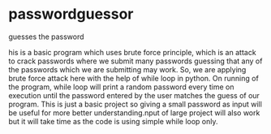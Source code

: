 # passwordguessor
guesses the password


his is a basic program which uses brute force principle, which is an attack to crack passwords where we submit many passwords guessing that any of the passwords which we are submitting may work.
So, we are applying brute force attack here with the help of while loop in python.
On running of the program, while loop will print a random password every time on execution until the password entered by the user matches the guess of our program.
This is just a basic project so giving a small password as input will be useful for more better understanding.nput of large project will also work but it will take time as the code is using simple while loop only.
